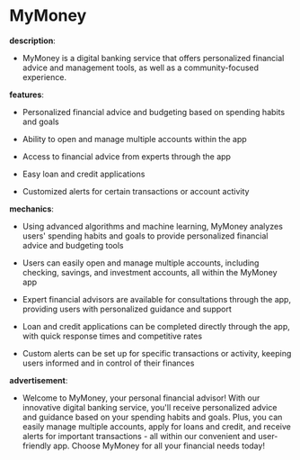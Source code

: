 # MyMoney

**description**: 

- MyMoney is a digital banking service that offers personalized financial advice and management tools, as well as a community-focused experience.

**features**: 

- Personalized financial advice and budgeting based on spending habits and goals

- Ability to open and manage multiple accounts within the app

- Access to financial advice from experts through the app

- Easy loan and credit applications

- Customized alerts for certain transactions or account activity

**mechanics**: 

- Using advanced algorithms and machine learning, MyMoney analyzes users' spending habits and goals to provide personalized financial advice and budgeting tools

- Users can easily open and manage multiple accounts, including checking, savings, and investment accounts, all within the MyMoney app

- Expert financial advisors are available for consultations through the app, providing users with personalized guidance and support

- Loan and credit applications can be completed directly through the app, with quick response times and competitive rates

- Custom alerts can be set up for specific transactions or activity, keeping users informed and in control of their finances

**advertisement**: 

- Welcome to MyMoney, your personal financial advisor! With our innovative digital banking service, you'll receive personalized advice and guidance based on your spending habits and goals. Plus, you can easily manage multiple accounts, apply for loans and credit, and receive alerts for important transactions - all within our convenient and user-friendly app. Choose MyMoney for all your financial needs today!

